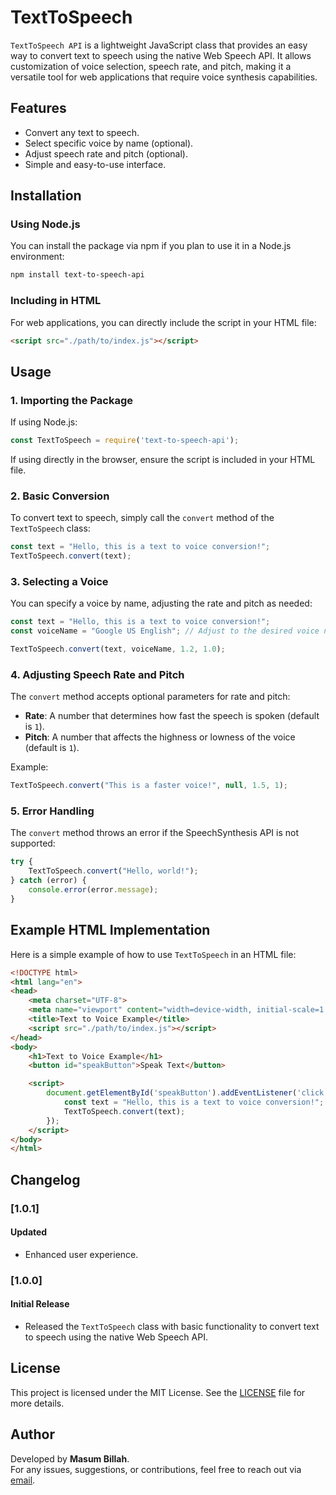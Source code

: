 
# TextToSpeech

`TextToSpeech API` is a lightweight JavaScript class that provides an easy way to convert text to speech using the native Web Speech API. It allows customization of voice selection, speech rate, and pitch, making it a versatile tool for web applications that require voice synthesis capabilities.

## Features

- Convert any text to speech.
- Select specific voice by name (optional).
- Adjust speech rate and pitch (optional).
- Simple and easy-to-use interface.

## Installation

### Using Node.js

You can install the package via npm if you plan to use it in a Node.js environment:

```bash
npm install text-to-speech-api
```

### Including in HTML

For web applications, you can directly include the script in your HTML file:

```html
<script src="./path/to/index.js"></script>
```

## Usage

### 1. Importing the Package

If using Node.js:

```javascript
const TextToSpeech = require('text-to-speech-api');
```

If using directly in the browser, ensure the script is included in your HTML file.

### 2. Basic Conversion

To convert text to speech, simply call the `convert` method of the `TextToSpeech` class:

```javascript
const text = "Hello, this is a text to voice conversion!";
TextToSpeech.convert(text);
```

### 3. Selecting a Voice

You can specify a voice by name, adjusting the rate and pitch as needed:

```javascript
const text = "Hello, this is a text to voice conversion!";
const voiceName = "Google US English"; // Adjust to the desired voice name

TextToSpeech.convert(text, voiceName, 1.2, 1.0);
```

### 4. Adjusting Speech Rate and Pitch

The `convert` method accepts optional parameters for rate and pitch:

- **Rate**: A number that determines how fast the speech is spoken (default is `1`).
- **Pitch**: A number that affects the highness or lowness of the voice (default is `1`).

Example:

```javascript
TextToSpeech.convert("This is a faster voice!", null, 1.5, 1);
```

### 5. Error Handling

The `convert` method throws an error if the SpeechSynthesis API is not supported:

```javascript
try {
    TextToSpeech.convert("Hello, world!");
} catch (error) {
    console.error(error.message);
}
```

## Example HTML Implementation

Here is a simple example of how to use `TextToSpeech` in an HTML file:

```html
<!DOCTYPE html>
<html lang="en">
<head>
    <meta charset="UTF-8">
    <meta name="viewport" content="width=device-width, initial-scale=1.0">
    <title>Text to Voice Example</title>
    <script src="./path/to/index.js"></script>
</head>
<body>
    <h1>Text to Voice Example</h1>
    <button id="speakButton">Speak Text</button>

    <script>
        document.getElementById('speakButton').addEventListener('click', () => {
            const text = "Hello, this is a text to voice conversion!";
            TextToSpeech.convert(text);
        });
    </script>
</body>
</html>
```

## Changelog

### [1.0.1]
#### Updated
- Enhanced user experience.

### [1.0.0]
#### Initial Release
- Released the `TextToSpeech` class with basic functionality to convert text to speech using the native Web Speech API.



## License

This project is licensed under the MIT License. See the [LICENSE](./LICENSE) file for more details.

## Author

Developed by **Masum Billah**.  
For any issues, suggestions, or contributions, feel free to reach out via [email](mailto:office.hellomasum@gmail.com).
